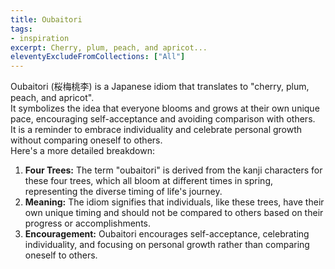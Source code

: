```yaml
---
title: Oubaitori
tags: 
- inspiration
excerpt: Cherry, plum, peach, and apricot...
eleventyExcludeFromCollections: ["All"]
---
```


Oubaitori (桜梅桃李) is a Japanese idiom that translates to "cherry, plum, peach, and apricot".    
It symbolizes the idea that everyone blooms and grows at their own unique pace, encouraging self-acceptance and avoiding comparison with others.    
It is a reminder to embrace individuality and celebrate personal growth without comparing oneself to others.    
Here's a more detailed breakdown:   
1. **Four Trees:** The term "oubaitori" is derived from the kanji characters for these four trees, which all bloom at different times in spring, representing the diverse timing of life's journey. 
2. **Meaning:** The idiom signifies that individuals, like these trees, have their own unique timing and should not be compared to others based on their progress or accomplishments. 
3. **Encouragement:** Oubaitori encourages self-acceptance, celebrating individuality, and focusing on personal growth rather than comparing oneself to others. 